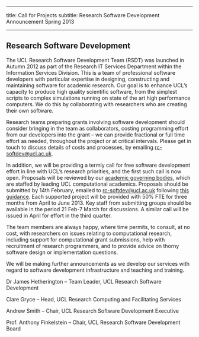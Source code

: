 -----------------------
title: Call for Projects
subtitle: Research Software Development Announcement Spring 2013

-------------------------
Research Software Development
-----------------------------

The UCL Research Software Development Team (RSDT) was launched in Autumn 2012 as part of the Research IT Services Department within the Information Services Division. This is a team of professional software developers with particular expertise in designing, constructing and maintaining software for academic research. Our goal is to enhance UCL’s capacity to produce high quality scientific software, from the simplest scripts to complex simulations running on state of the art high performance computers. We do this by collaborating with researchers who are creating their own software.

Research teams preparing grants involving software development should consider bringing in the team as collaborators, costing programming effort from our developers into the grant – we can provide fractional or full time effort as needed, throughout the project or at critical intervals. Please get in touch to discuss details of costs and processes, by emailing rc-softdev@ucl.ac.uk.

In addition, we will be providing a termly call for free software development effort in line with UCL’s research priorities, and the first such call is now open. Proposals will be reviewed by our [academic governing bodies](http://www.ucl.ac.uk/isd/staff/research_services/governance/rsd-governance), which are staffed by leading UCL computational academics. Proposals should be submitted by 14th February, emailed to rc-softdev@ucl.ac.uk following [this guidance](http://www.ucl.ac.uk/isd/staff/research_services/rsdt/UCL_Research_Software_Development_Call_for_Proposals_-_Q2_2013.pdf). Each supported project will be provided with 50% FTE for three months from April to June 2013. Key staff from submitting groups should be available in the period 21 Feb-7 March for discussions. A similar call will be issued in April for effort in the third quarter.

The team members are always happy, where time permits, to consult, at no cost, with researchers on issues relating to computational research, including support for computational grant submissions, help with recruitment of research programmers, and to provide advice on thorny software design or implementation questions.

We will be making further announcements as we develop our services with regard to software development infrastructure and teaching and training.

Dr James Hetherington – Team Leader, UCL Research Software Development

Clare Gryce – Head, UCL Research Computing and Facilitating Services

Andrew Smith – Chair, UCL Research Software Development Executive

Prof. Anthony Finkelstein – Chair, UCL Research Software Development Board